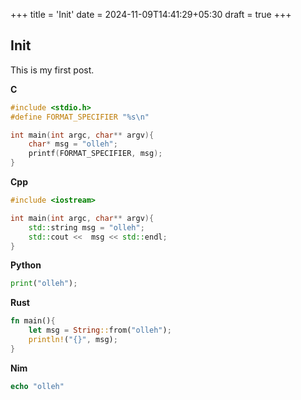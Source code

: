 +++
title = 'Init'
date = 2024-11-09T14:41:29+05:30
draft = true
+++

## Init

This is my first post.

**C**

```c
#include <stdio.h>
#define FORMAT_SPECIFIER "%s\n"

int main(int argc, char** argv){
    char* msg = "olleh";
    printf(FORMAT_SPECIFIER, msg);
}
```

**Cpp**

```cpp
#include <iostream>

int main(int argc, char** argv){
    std::string msg = "olleh";
    std::cout <<  msg << std::endl;
}
```

**Python**

```py
print("olleh");
```

**Rust**

```rs
fn main(){
    let msg = String::from("olleh");
    println!("{}", msg);
}
```

**Nim**

```nim
echo "olleh"
```
